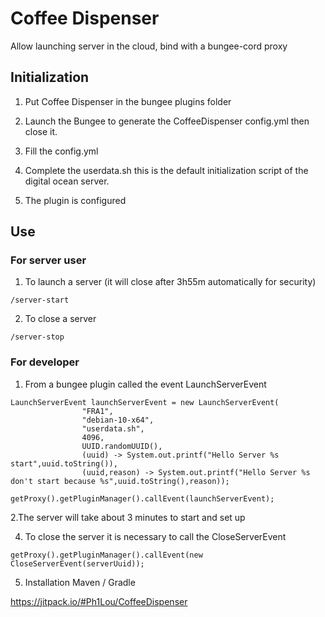 # Coffee Dispenser

Allow launching server in the cloud, bind with a bungee-cord proxy

## Initialization

1. Put Coffee Dispenser in the bungee plugins folder
2. Launch the Bungee to generate the CoffeeDispenser config.yml then close it.
3. Fill the config.yml
4. Complete the userdata.sh this is the default initialization script of the digital ocean server.

5. The plugin is configured

## Use

### For server user

1. To launch a server (it will close after 3h55m automatically for security)

```/server-start```

2. To close a server

```/server-stop```

### For developer

1. From a bungee plugin called the event LaunchServerEvent

```
LaunchServerEvent launchServerEvent = new LaunchServerEvent(
                "FRA1",
                "debian-10-x64",
                "userdata.sh",
                4096,
                UUID.randomUUID(),
                (uuid) -> System.out.printf("Hello Server %s start",uuid.toString()),
                (uuid,reason) -> System.out.printf("Hello Server %s don't start because %s",uuid.toString(),reason));
                
getProxy().getPluginManager().callEvent(launchServerEvent);
```

2.The server will take about 3 minutes to start and set up


4. To close the server it is necessary to call the CloseServerEvent

```
getProxy().getPluginManager().callEvent(new CloseServerEvent(serverUuid));
```

5. Installation Maven / Gradle

<https://jitpack.io/#Ph1Lou/CoffeeDispenser>

